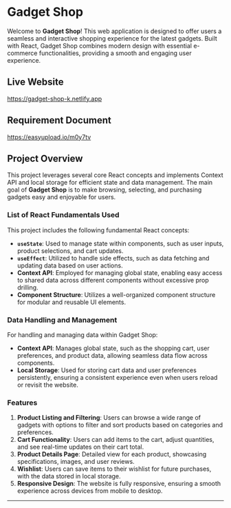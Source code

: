 # Gadget Shop

Welcome to **Gadget Shop**! This web application is designed to offer users a seamless and interactive shopping experience for the latest gadgets. Built with React, Gadget Shop combines modern design with essential e-commerce functionalities, providing a smooth and engaging user experience.

## Live Website

https://gadget-shop-k.netlify.app

## Requirement Document
https://easyupload.io/m0y7tv


## Project Overview

This project leverages several core React concepts and implements Context API and local storage for efficient state and data management. The main goal of **Gadget Shop** is to make browsing, selecting, and purchasing gadgets easy and enjoyable for users.

### List of React Fundamentals Used

This project includes the following fundamental React concepts:
- **`useState`**: Used to manage state within components, such as user inputs, product selections, and cart updates.
- **`useEffect`**: Utilized to handle side effects, such as data fetching and updating data based on user actions.
- **Context API**: Employed for managing global state, enabling easy access to shared data across different components without excessive prop drilling.
- **Component Structure**: Utilizes a well-organized component structure for modular and reusable UI elements.

### Data Handling and Management

For handling and managing data within Gadget Shop:
- **Context API**: Manages global state, such as the shopping cart, user preferences, and product data, allowing seamless data flow across components.
- **Local Storage**: Used for storing cart data and user preferences persistently, ensuring a consistent experience even when users reload or revisit the website.

### Features

1. **Product Listing and Filtering**: Users can browse a wide range of gadgets with options to filter and sort products based on categories and preferences.
2. **Cart Functionality**: Users can add items to the cart, adjust quantities, and see real-time updates on their cart total.
3. **Product Details Page**: Detailed view for each product, showcasing specifications, images, and user reviews.
4. **Wishlist**: Users can save items to their wishlist for future purchases, with the data stored in local storage.
5. **Responsive Design**: The website is fully responsive, ensuring a smooth experience across devices from mobile to desktop.

---


